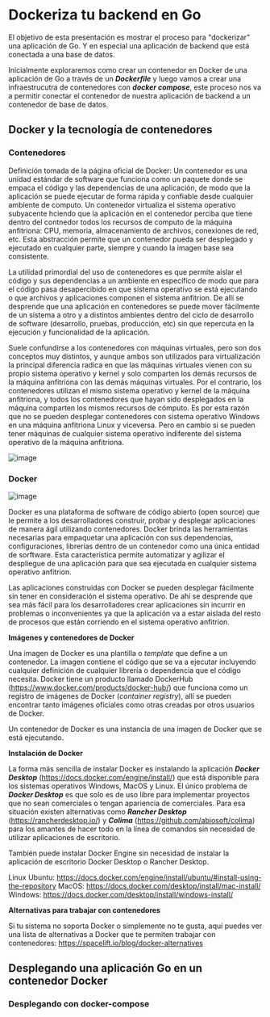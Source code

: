 # Dockeriza tu backend en Go

El objetivo de esta presentación es mostrar el proceso para "dockerizar" una aplicación de Go. Y en especial una aplicación de backend que está conectada a una base de datos.

Inicialmente exploraremos como crear un contenedor en Docker de una aplicación de Go a través de un <b><i>Dockerfile</i></b> y luego vamos a crear una infraestrucutra de contenedores con <b><i>docker compose</i></b>, este proceso nos va a permitir conectar el contenedor de nuestra aplicación de backend a un contenedor de base de datos.

## Docker y la tecnología de contenedores

### Contenedores

Definición tomada de la página oficial de Docker: Un contenedor es una unidad estándar de software que funciona como un paquete donde se empaca el código y las dependencias de una aplicación, de modo que la aplicación se puede ejecutar de forma rápida y confiable desde cualquier ambiente de computo. Un contenedor virtualiza el sistema operativo subyacente hciendo que la aplicación en el contenedor perciba que tiene dentro del contnedor todos los recursos de computo de la máquina anfitriona: CPU, memoria, almacenamiento de archivos, conexiones de red, etc. Esta abstracción permite que un contenedor pueda ser desplegado y ejecutado en cualquier parte, siempre y cuando la imagen base sea consistente.

La utilidad primordial del uso de contenedores es que permite aislar el código y sus dependencias a un ambiente en específico de modo que para el código pasa desapercibido en que sistema operativo se está ejecutando o que archivos y aplicaciones componen el sistema anfitrion. De allí se desprende que una aplicación en contenedores se puede mover fácilmente de un sistema a otro y a distintos ambientes dentro del ciclo de desarrollo de software (desarrollo, pruebas, producción, etc) sin que repercuta en la ejecución y funcionalidad de la aplicación.

Suele confundirse a los contenedores con máquinas virtuales, pero son dos conceptos muy distintos, y aunque ambos son utilizados para virtualización la principal diferencia radica en que las máquinas virtuales vienen con su propio sistema operativo y kernel y solo comparten los demás recursos de la máquina anfitriona con las demás máquinas virtuales. Por el contrario, los contenedores utilizan el mismo sistema operativo y kernel de la máquina anfitriona, y todos los contenedores que hayan sido desplegados en la máquina comparten los mismos recursos de cómputo. Es por esta razón que no se pueden desplegar contenedores con sistema operativo Windows en una máquina anfitriona Linux y viceversa. Pero en cambio si se pueden tener máquinas de cualquier sistema operativo indiferente del sistema operativo de la máquina anfitriona.

![image](https://github.com/camilocorreaUdeA/Programacion_Web_2024_1/assets/42076547/2680e983-796a-4979-bbef-375dbd5c4fa0)

### Docker

![image](https://github.com/camilocorreaUdeA/Programacion_Web_2024_1/assets/42076547/a2ae551c-dfa8-493a-90f0-381bb6a4cfd4)

Docker es una plataforma de software de código abierto (open source) que le permite a los desarrolladores construir, probar y desplegar aplicaciones de manera ágil utilizando contenedores. Docker brinda las herramientas necesarias para empaquetar una aplicación con sus dependencias, configuraciones, librerías dentro de un contenedor como una única entidad de sorftware. Esta característica permite automatizar y agilizar el despliegue de una aplicación para que sea ejecutada en cualquier sistema operativo anfitrion.

Las aplicaciones construidas con Docker se pueden desplegar fácilmente sin tener en consideración el sistema operativo. De ahí se desprende que sea más fácil para los desarrolladores crear aplicaciones sin incurrir en problemas o inconvenientes ya que la aplicación va a estar aislada del resto de procesos que están corriendo en el sistema operativo anfitrion.

<b>Imágenes y contenedores de Docker</b>

Una imagen de Docker es una plantilla o <i>template</i> que define a un contenedor. La imagen contiene el código que se va a ejecutar incluyendo cualquier definición de cualquier librería o dependencia que el código necesita. Docker tiene un producto llamado DockerHub (https://www.docker.com/products/docker-hub/) que funciona como un registro de imágenes de Docker (<i>container registry</i>), allí se pueden encontrar tanto imágenes oficiales como otras creadas por otros usuarios de Docker.

Un contenedor de Docker es una instancia de una imagen de Docker que se está ejecutando.

<b>Instalación de Docker</b>

La forma más sencilla de instalar Docker es instalando la aplicación <b><i>Docker Desktop</i></b> (https://docs.docker.com/engine/install/) que está disponible para los sistemas operativos Windows, MacOS y Linux. El único problema de <b><i>Docker Desktop</i></b> es que solo es de uso libre para implementar proyectos que no sean comerciales o tengan apariencia de comerciales. Para esa situación existen alternativas como <b><i>Rancher Desktop</i></b> (https://rancherdesktop.io/) y <b><i>Colima</i></b> (https://github.com/abiosoft/colima) para los amantes de hacer todo en la línea de comandos sin necesidad de utilizar aplicaciones de escritorio.

También puede instalar Docker Engine sin necesidad de instalar la aplicación de escritorio Docker Desktop o Rancher Desktop. 

Linux Ubuntu: https://docs.docker.com/engine/install/ubuntu/#install-using-the-repository
MacOS: https://docs.docker.com/desktop/install/mac-install/
Windows: https://docs.docker.com/desktop/install/windows-install/

<b>Alternativas para trabajar con contenedores</b>

Si tu sistema no soporta Docker o simplemente no te gusta, aquí puedes ver una lista de alternativas a Docker que te permiten trabajar con contenedores: https://spacelift.io/blog/docker-alternatives

## Desplegando una aplicación Go en un contenedor Docker

### 

### Desplegando con docker-compose










